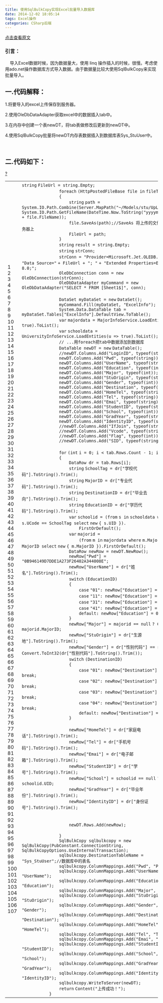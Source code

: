 ```yaml
---
title: 使用SqlBulkCopy实现Excel批量导入数据库
date: 2014-12-02 18:05:14
tags: Excel操作
categories: CSharp后端
---
```


[点击查看原文](https://www.cnblogs.com/bugzone/p/SqlBulkCopy.html)

<div id="cnblogs_post_body" class="blogpost-body ">
    <h3>引言： &nbsp;&nbsp;</h3>
<p>&nbsp;&nbsp;&nbsp; 导入Excel数据时候，因为数据量大，使用 linq 操作插入的时候，很慢。考虑使用ado.net操作数据库方式导入数据。由于数据量比较大使用SqlBulkCopy来实现批量导入。</p>
<h2>一.代码解释：</h2>
<p>1.将要导入的excel上传保存到服务器。</p>
<p>2.使用OleDbDataAdapter获取excel中的数据插入tab中。</p>
<p>3.在内存中创建一个表newDT，将tab表做修改后更新到newDT中。</p>
<p>4.使用SqlBulkCopy批量将newDT内存表数据插入到数据库表Sys_StuUser中。</p>
<p>&nbsp;</p>
<h2>二.代码如下：</h2>
<div class="cnblogs_Highlighter sh-gutter">
<div><div id="highlighter_416323" class="syntaxhighlighter  csharp"><div class="toolbar"><span><a href="#" class="toolbar_item command_help help">?</a></span></div><table border="0" cellpadding="0" cellspacing="0"><tbody><tr><td class="gutter"><div class="line number1 index0 alt2">1</div><div class="line number2 index1 alt1">2</div><div class="line number3 index2 alt2">3</div><div class="line number4 index3 alt1">4</div><div class="line number5 index4 alt2">5</div><div class="line number6 index5 alt1">6</div><div class="line number7 index6 alt2">7</div><div class="line number8 index7 alt1">8</div><div class="line number9 index8 alt2">9</div><div class="line number10 index9 alt1">10</div><div class="line number11 index10 alt2">11</div><div class="line number12 index11 alt1">12</div><div class="line number13 index12 alt2">13</div><div class="line number14 index13 alt1">14</div><div class="line number15 index14 alt2">15</div><div class="line number16 index15 alt1">16</div><div class="line number17 index16 alt2">17</div><div class="line number18 index17 alt1">18</div><div class="line number19 index18 alt2">19</div><div class="line number20 index19 alt1">20</div><div class="line number21 index20 alt2">21</div><div class="line number22 index21 alt1">22</div><div class="line number23 index22 alt2">23</div><div class="line number24 index23 alt1">24</div><div class="line number25 index24 alt2">25</div><div class="line number26 index25 alt1">26</div><div class="line number27 index26 alt2">27</div><div class="line number28 index27 alt1">28</div><div class="line number29 index28 alt2">29</div><div class="line number30 index29 alt1">30</div><div class="line number31 index30 alt2">31</div><div class="line number32 index31 alt1">32</div><div class="line number33 index32 alt2">33</div><div class="line number34 index33 alt1">34</div><div class="line number35 index34 alt2">35</div><div class="line number36 index35 alt1">36</div><div class="line number37 index36 alt2">37</div><div class="line number38 index37 alt1">38</div><div class="line number39 index38 alt2">39</div><div class="line number40 index39 alt1">40</div><div class="line number41 index40 alt2">41</div><div class="line number42 index41 alt1">42</div><div class="line number43 index42 alt2">43</div><div class="line number44 index43 alt1">44</div><div class="line number45 index44 alt2">45</div><div class="line number46 index45 alt1">46</div><div class="line number47 index46 alt2">47</div><div class="line number48 index47 alt1">48</div><div class="line number49 index48 alt2">49</div><div class="line number50 index49 alt1">50</div><div class="line number51 index50 alt2">51</div><div class="line number52 index51 alt1">52</div><div class="line number53 index52 alt2">53</div><div class="line number54 index53 alt1">54</div><div class="line number55 index54 alt2">55</div><div class="line number56 index55 alt1">56</div><div class="line number57 index56 alt2">57</div><div class="line number58 index57 alt1">58</div><div class="line number59 index58 alt2">59</div><div class="line number60 index59 alt1">60</div><div class="line number61 index60 alt2">61</div><div class="line number62 index61 alt1">62</div><div class="line number63 index62 alt2">63</div><div class="line number64 index63 alt1">64</div><div class="line number65 index64 alt2">65</div><div class="line number66 index65 alt1">66</div><div class="line number67 index66 alt2">67</div><div class="line number68 index67 alt1">68</div><div class="line number69 index68 alt2">69</div><div class="line number70 index69 alt1">70</div><div class="line number71 index70 alt2">71</div><div class="line number72 index71 alt1">72</div><div class="line number73 index72 alt2">73</div><div class="line number74 index73 alt1">74</div><div class="line number75 index74 alt2">75</div><div class="line number76 index75 alt1">76</div><div class="line number77 index76 alt2">77</div><div class="line number78 index77 alt1">78</div><div class="line number79 index78 alt2">79</div><div class="line number80 index79 alt1">80</div><div class="line number81 index80 alt2">81</div><div class="line number82 index81 alt1">82</div><div class="line number83 index82 alt2">83</div><div class="line number84 index83 alt1">84</div><div class="line number85 index84 alt2">85</div><div class="line number86 index85 alt1">86</div><div class="line number87 index86 alt2">87</div><div class="line number88 index87 alt1">88</div><div class="line number89 index88 alt2">89</div><div class="line number90 index89 alt1">90</div><div class="line number91 index90 alt2">91</div><div class="line number92 index91 alt1">92</div><div class="line number93 index92 alt2">93</div><div class="line number94 index93 alt1">94</div><div class="line number95 index94 alt2">95</div><div class="line number96 index95 alt1">96</div><div class="line number97 index96 alt2">97</div><div class="line number98 index97 alt1">98</div><div class="line number99 index98 alt2">99</div><div class="line number100 index99 alt1">100</div><div class="line number101 index100 alt2">101</div><div class="line number102 index101 alt1">102</div><div class="line number103 index102 alt2">103</div><div class="line number104 index103 alt1">104</div><div class="line number105 index104 alt2">105</div><div class="line number106 index105 alt1">106</div><div class="line number107 index106 alt2">107</div></td><td class="code"><div class="container"><div class="line number1 index0 alt2"><code class="csharp keyword">string</code> <code class="csharp plain">FileUrl = </code><code class="csharp keyword">string</code><code class="csharp plain">.Empty;</code></div><div class="line number2 index1 alt1"><code class="csharp spaces">&nbsp;&nbsp;&nbsp;&nbsp;&nbsp;&nbsp;&nbsp;&nbsp;&nbsp;&nbsp;&nbsp;&nbsp;&nbsp;&nbsp;&nbsp;</code><code class="csharp keyword">foreach</code> <code class="csharp plain">(HttpPostedFileBase file </code><code class="csharp keyword">in</code> <code class="csharp plain">fileToUpload)</code></div><div class="line number3 index2 alt2"><code class="csharp spaces">&nbsp;&nbsp;&nbsp;&nbsp;&nbsp;&nbsp;&nbsp;&nbsp;&nbsp;&nbsp;&nbsp;&nbsp;&nbsp;&nbsp;&nbsp;</code><code class="csharp plain">{</code></div><div class="line number4 index3 alt1"><code class="csharp spaces">&nbsp;&nbsp;&nbsp;&nbsp;&nbsp;&nbsp;&nbsp;&nbsp;&nbsp;&nbsp;&nbsp;&nbsp;&nbsp;&nbsp;&nbsp;&nbsp;&nbsp;&nbsp;&nbsp;</code><code class="csharp keyword">string</code> <code class="csharp plain">path = System.IO.Path.Combine(Server.MapPath(</code><code class="csharp string">"~/Models/stu/UpLoadExc"</code><code class="csharp plain">), System.IO.Path.GetFileName(DateTime.Now.ToString(</code><code class="csharp string">"yyyymmddhhMMss"</code><code class="csharp plain">) + file.FileName));</code></div><div class="line number5 index4 alt2"><code class="csharp spaces">&nbsp;&nbsp;&nbsp;&nbsp;&nbsp;&nbsp;&nbsp;&nbsp;&nbsp;&nbsp;&nbsp;&nbsp;&nbsp;&nbsp;&nbsp;&nbsp;&nbsp;&nbsp;&nbsp;</code><code class="csharp plain">file.SaveAs(path);</code><code class="csharp comments">//SaveAs 将上传的文件内容保存在服务器上</code></div><div class="line number6 index5 alt1"><code class="csharp spaces">&nbsp;&nbsp;&nbsp;&nbsp;&nbsp;&nbsp;&nbsp;&nbsp;&nbsp;&nbsp;&nbsp;&nbsp;&nbsp;&nbsp;&nbsp;&nbsp;&nbsp;&nbsp;&nbsp;</code><code class="csharp plain">FileUrl = path;</code></div><div class="line number7 index6 alt2"><code class="csharp spaces">&nbsp;&nbsp;&nbsp;&nbsp;&nbsp;&nbsp;&nbsp;&nbsp;&nbsp;&nbsp;&nbsp;&nbsp;&nbsp;&nbsp;&nbsp;</code><code class="csharp plain">}</code></div><div class="line number8 index7 alt1"><code class="csharp spaces">&nbsp;&nbsp;&nbsp;&nbsp;&nbsp;&nbsp;&nbsp;&nbsp;&nbsp;&nbsp;&nbsp;&nbsp;&nbsp;&nbsp;&nbsp;</code><code class="csharp keyword">string</code> <code class="csharp plain">result = </code><code class="csharp keyword">string</code><code class="csharp plain">.Empty;</code></div><div class="line number9 index8 alt2"><code class="csharp spaces">&nbsp;&nbsp;&nbsp;&nbsp;&nbsp;&nbsp;&nbsp;&nbsp;&nbsp;&nbsp;&nbsp;&nbsp;&nbsp;&nbsp;&nbsp;</code><code class="csharp keyword">string</code> <code class="csharp plain">strConn;</code></div><div class="line number10 index9 alt1"><code class="csharp spaces">&nbsp;&nbsp;&nbsp;&nbsp;&nbsp;&nbsp;&nbsp;&nbsp;&nbsp;&nbsp;&nbsp;&nbsp;&nbsp;&nbsp;&nbsp;</code><code class="csharp plain">strConn = </code><code class="csharp string">"Provider=Microsoft.Jet.OLEDB.4.0;"</code> <code class="csharp plain">+ </code><code class="csharp string">"Data Source="</code> <code class="csharp plain">+ FileUrl + </code><code class="csharp string">"; "</code> <code class="csharp plain">+ </code><code class="csharp string">"Extended Properties=Excel 8.0;"</code><code class="csharp plain">;</code></div><div class="line number11 index10 alt2"><code class="csharp spaces">&nbsp;&nbsp;&nbsp;&nbsp;&nbsp;&nbsp;&nbsp;&nbsp;&nbsp;&nbsp;&nbsp;&nbsp;&nbsp;&nbsp;&nbsp;</code><code class="csharp plain">OleDbConnection conn = </code><code class="csharp keyword">new</code> <code class="csharp plain">OleDbConnection(strConn);</code></div><div class="line number12 index11 alt1"><code class="csharp spaces">&nbsp;&nbsp;&nbsp;&nbsp;&nbsp;&nbsp;&nbsp;&nbsp;&nbsp;&nbsp;&nbsp;&nbsp;&nbsp;&nbsp;&nbsp;</code><code class="csharp plain">OleDbDataAdapter myCommand = </code><code class="csharp keyword">new</code> <code class="csharp plain">OleDbDataAdapter(</code><code class="csharp string">"SELECT * FROM [Sheet1$]"</code><code class="csharp plain">, conn);</code></div><div class="line number13 index12 alt2">&nbsp;</div><div class="line number14 index13 alt1"><code class="csharp spaces">&nbsp;&nbsp;&nbsp;&nbsp;&nbsp;&nbsp;&nbsp;&nbsp;&nbsp;&nbsp;&nbsp;&nbsp;&nbsp;&nbsp;&nbsp;</code><code class="csharp plain">DataSet myDataSet = </code><code class="csharp keyword">new</code> <code class="csharp plain">DataSet();</code></div><div class="line number15 index14 alt2"><code class="csharp spaces">&nbsp;&nbsp;&nbsp;&nbsp;&nbsp;&nbsp;&nbsp;&nbsp;&nbsp;&nbsp;&nbsp;&nbsp;&nbsp;&nbsp;&nbsp;</code><code class="csharp plain">myCommand.Fill(myDataSet, </code><code class="csharp string">"ExcelInfo"</code><code class="csharp plain">);</code></div><div class="line number16 index15 alt1"><code class="csharp spaces">&nbsp;&nbsp;&nbsp;&nbsp;&nbsp;&nbsp;&nbsp;&nbsp;&nbsp;&nbsp;&nbsp;&nbsp;&nbsp;&nbsp;&nbsp;</code><code class="csharp plain">System.Data.DataTable tab = myDataSet.Tables[</code><code class="csharp string">"ExcelInfo"</code><code class="csharp plain">].DefaultView.ToTable();</code></div><div class="line number17 index16 alt2"><code class="csharp spaces">&nbsp;&nbsp;&nbsp;&nbsp;&nbsp;&nbsp;&nbsp;&nbsp;&nbsp;&nbsp;&nbsp;&nbsp;&nbsp;&nbsp;&nbsp;</code><code class="csharp keyword">var</code> <code class="csharp plain">majordata = MajorInfoService.LoadEntities(u =&gt; </code><code class="csharp keyword">true</code><code class="csharp plain">).ToList();</code></div><div class="line number18 index17 alt1"><code class="csharp spaces">&nbsp;&nbsp;&nbsp;&nbsp;&nbsp;&nbsp;&nbsp;&nbsp;&nbsp;&nbsp;&nbsp;&nbsp;&nbsp;&nbsp;&nbsp;</code><code class="csharp keyword">var</code> <code class="csharp plain">schooldata = UniversityInfoService.LoadEntities(u =&gt; </code><code class="csharp keyword">true</code><code class="csharp plain">).ToList();</code></div><div class="line number19 index18 alt2"><code class="csharp spaces">&nbsp;&nbsp;&nbsp;&nbsp;&nbsp;&nbsp;&nbsp;&nbsp;&nbsp;&nbsp;&nbsp;&nbsp;&nbsp;&nbsp;&nbsp;</code><code class="csharp comments">// ...用foreach把tab中数据添加到数据库</code></div><div class="line number20 index19 alt1"><code class="csharp spaces">&nbsp;&nbsp;&nbsp;&nbsp;&nbsp;&nbsp;&nbsp;&nbsp;&nbsp;&nbsp;&nbsp;&nbsp;&nbsp;&nbsp;&nbsp;</code><code class="csharp plain">DataTable newDT = </code><code class="csharp keyword">new</code> <code class="csharp plain">DataTable();</code></div><div class="line number21 index20 alt2"><code class="csharp spaces">&nbsp;&nbsp;&nbsp;&nbsp;&nbsp;&nbsp;&nbsp;&nbsp;&nbsp;&nbsp;&nbsp;&nbsp;&nbsp;&nbsp;&nbsp;</code><code class="csharp comments">//newDT.Columns.Add("LoginID", typeof(string));</code></div><div class="line number22 index21 alt1"><code class="csharp spaces">&nbsp;&nbsp;&nbsp;&nbsp;&nbsp;&nbsp;&nbsp;&nbsp;&nbsp;&nbsp;&nbsp;&nbsp;&nbsp;&nbsp;&nbsp;</code><code class="csharp plain">newDT.Columns.Add(</code><code class="csharp string">"Pwd"</code><code class="csharp plain">, </code><code class="csharp keyword">typeof</code><code class="csharp plain">(</code><code class="csharp keyword">string</code><code class="csharp plain">));</code></div><div class="line number23 index22 alt2"><code class="csharp spaces">&nbsp;&nbsp;&nbsp;&nbsp;&nbsp;&nbsp;&nbsp;&nbsp;&nbsp;&nbsp;&nbsp;&nbsp;&nbsp;&nbsp;&nbsp;</code><code class="csharp plain">newDT.Columns.Add(</code><code class="csharp string">"UserName"</code><code class="csharp plain">, </code><code class="csharp keyword">typeof</code><code class="csharp plain">(</code><code class="csharp keyword">string</code><code class="csharp plain">));</code></div><div class="line number24 index23 alt1"><code class="csharp spaces">&nbsp;&nbsp;&nbsp;&nbsp;&nbsp;&nbsp;&nbsp;&nbsp;&nbsp;&nbsp;&nbsp;&nbsp;&nbsp;&nbsp;&nbsp;</code><code class="csharp plain">newDT.Columns.Add(</code><code class="csharp string">"Education"</code><code class="csharp plain">, </code><code class="csharp keyword">typeof</code><code class="csharp plain">(</code><code class="csharp keyword">int</code><code class="csharp plain">));</code></div><div class="line number25 index24 alt2"><code class="csharp spaces">&nbsp;&nbsp;&nbsp;&nbsp;&nbsp;&nbsp;&nbsp;&nbsp;&nbsp;&nbsp;&nbsp;&nbsp;&nbsp;&nbsp;&nbsp;</code><code class="csharp plain">newDT.Columns.Add(</code><code class="csharp string">"Major"</code><code class="csharp plain">, </code><code class="csharp keyword">typeof</code><code class="csharp plain">(</code><code class="csharp keyword">int</code><code class="csharp plain">));</code></div><div class="line number26 index25 alt1"><code class="csharp spaces">&nbsp;&nbsp;&nbsp;&nbsp;&nbsp;&nbsp;&nbsp;&nbsp;&nbsp;&nbsp;&nbsp;&nbsp;&nbsp;&nbsp;&nbsp;</code><code class="csharp plain">newDT.Columns.Add(</code><code class="csharp string">"StuOrigin"</code><code class="csharp plain">, </code><code class="csharp keyword">typeof</code><code class="csharp plain">(</code><code class="csharp keyword">string</code><code class="csharp plain">));</code></div><div class="line number27 index26 alt2"><code class="csharp spaces">&nbsp;&nbsp;&nbsp;&nbsp;&nbsp;&nbsp;&nbsp;&nbsp;&nbsp;&nbsp;&nbsp;&nbsp;&nbsp;&nbsp;&nbsp;</code><code class="csharp plain">newDT.Columns.Add(</code><code class="csharp string">"Gender"</code><code class="csharp plain">, </code><code class="csharp keyword">typeof</code><code class="csharp plain">(</code><code class="csharp keyword">int</code><code class="csharp plain">));</code></div><div class="line number28 index27 alt1"><code class="csharp spaces">&nbsp;&nbsp;&nbsp;&nbsp;&nbsp;&nbsp;&nbsp;&nbsp;&nbsp;&nbsp;&nbsp;&nbsp;&nbsp;&nbsp;&nbsp;</code><code class="csharp plain">newDT.Columns.Add(</code><code class="csharp string">"Destination"</code><code class="csharp plain">, </code><code class="csharp keyword">typeof</code><code class="csharp plain">(</code><code class="csharp keyword">int</code><code class="csharp plain">));</code></div><div class="line number29 index28 alt2"><code class="csharp spaces">&nbsp;&nbsp;&nbsp;&nbsp;&nbsp;&nbsp;&nbsp;&nbsp;&nbsp;&nbsp;&nbsp;&nbsp;&nbsp;&nbsp;&nbsp;</code><code class="csharp plain">newDT.Columns.Add(</code><code class="csharp string">"HomeTel"</code><code class="csharp plain">, </code><code class="csharp keyword">typeof</code><code class="csharp plain">(</code><code class="csharp keyword">string</code><code class="csharp plain">));</code></div><div class="line number30 index29 alt1"><code class="csharp spaces">&nbsp;&nbsp;&nbsp;&nbsp;&nbsp;&nbsp;&nbsp;&nbsp;&nbsp;&nbsp;&nbsp;&nbsp;&nbsp;&nbsp;&nbsp;</code><code class="csharp plain">newDT.Columns.Add(</code><code class="csharp string">"Tel"</code><code class="csharp plain">, </code><code class="csharp keyword">typeof</code><code class="csharp plain">(</code><code class="csharp keyword">string</code><code class="csharp plain">));</code></div><div class="line number31 index30 alt2"><code class="csharp spaces">&nbsp;&nbsp;&nbsp;&nbsp;&nbsp;&nbsp;&nbsp;&nbsp;&nbsp;&nbsp;&nbsp;&nbsp;&nbsp;&nbsp;&nbsp;</code><code class="csharp plain">newDT.Columns.Add(</code><code class="csharp string">"Emai"</code><code class="csharp plain">, </code><code class="csharp keyword">typeof</code><code class="csharp plain">(</code><code class="csharp keyword">string</code><code class="csharp plain">));</code></div><div class="line number32 index31 alt1"><code class="csharp spaces">&nbsp;&nbsp;&nbsp;&nbsp;&nbsp;&nbsp;&nbsp;&nbsp;&nbsp;&nbsp;&nbsp;&nbsp;&nbsp;&nbsp;&nbsp;</code><code class="csharp plain">newDT.Columns.Add(</code><code class="csharp string">"StudentID"</code><code class="csharp plain">, </code><code class="csharp keyword">typeof</code><code class="csharp plain">(</code><code class="csharp keyword">string</code><code class="csharp plain">));</code></div><div class="line number33 index32 alt2"><code class="csharp spaces">&nbsp;&nbsp;&nbsp;&nbsp;&nbsp;&nbsp;&nbsp;&nbsp;&nbsp;&nbsp;&nbsp;&nbsp;&nbsp;&nbsp;&nbsp;</code><code class="csharp plain">newDT.Columns.Add(</code><code class="csharp string">"School"</code><code class="csharp plain">, </code><code class="csharp keyword">typeof</code><code class="csharp plain">(</code><code class="csharp keyword">int</code><code class="csharp plain">));</code></div><div class="line number34 index33 alt1"><code class="csharp spaces">&nbsp;&nbsp;&nbsp;&nbsp;&nbsp;&nbsp;&nbsp;&nbsp;&nbsp;&nbsp;&nbsp;&nbsp;&nbsp;&nbsp;&nbsp;</code><code class="csharp plain">newDT.Columns.Add(</code><code class="csharp string">"GradYear"</code><code class="csharp plain">, </code><code class="csharp keyword">typeof</code><code class="csharp plain">(</code><code class="csharp keyword">string</code><code class="csharp plain">));</code></div><div class="line number35 index34 alt2"><code class="csharp spaces">&nbsp;&nbsp;&nbsp;&nbsp;&nbsp;&nbsp;&nbsp;&nbsp;&nbsp;&nbsp;&nbsp;&nbsp;&nbsp;&nbsp;&nbsp;</code><code class="csharp plain">newDT.Columns.Add(</code><code class="csharp string">"IdentityID"</code><code class="csharp plain">, </code><code class="csharp keyword">typeof</code><code class="csharp plain">(</code><code class="csharp keyword">string</code><code class="csharp plain">));</code></div><div class="line number36 index35 alt1"><code class="csharp spaces">&nbsp;&nbsp;&nbsp;&nbsp;&nbsp;&nbsp;&nbsp;&nbsp;&nbsp;&nbsp;&nbsp;&nbsp;&nbsp;&nbsp;&nbsp;</code><code class="csharp comments">//newDT.Columns.Add("IfJoin", typeof(string));</code></div><div class="line number37 index36 alt2"><code class="csharp spaces">&nbsp;&nbsp;&nbsp;&nbsp;&nbsp;&nbsp;&nbsp;&nbsp;&nbsp;&nbsp;&nbsp;&nbsp;&nbsp;&nbsp;&nbsp;</code><code class="csharp comments">//newDT.Columns.Add("Vcode", typeof(string));</code></div><div class="line number38 index37 alt1"><code class="csharp spaces">&nbsp;&nbsp;&nbsp;&nbsp;&nbsp;&nbsp;&nbsp;&nbsp;&nbsp;&nbsp;&nbsp;&nbsp;&nbsp;&nbsp;&nbsp;</code><code class="csharp comments">//newDT.Columns.Add("Flag", typeof(int));</code></div><div class="line number39 index38 alt2"><code class="csharp spaces">&nbsp;&nbsp;&nbsp;&nbsp;&nbsp;&nbsp;&nbsp;&nbsp;&nbsp;&nbsp;&nbsp;&nbsp;&nbsp;&nbsp;&nbsp;</code><code class="csharp comments">//newDT.Columns.Add("SID", typeof(string));</code></div><div class="line number40 index39 alt1">&nbsp;</div><div class="line number41 index40 alt2"><code class="csharp spaces">&nbsp;&nbsp;&nbsp;&nbsp;&nbsp;&nbsp;&nbsp;&nbsp;&nbsp;&nbsp;&nbsp;&nbsp;&nbsp;&nbsp;&nbsp;</code><code class="csharp keyword">for</code> <code class="csharp plain">(</code><code class="csharp keyword">int</code> <code class="csharp plain">i = 0; i &lt; tab.Rows.Count - 1; i++)</code></div><div class="line number42 index41 alt1"><code class="csharp spaces">&nbsp;&nbsp;&nbsp;&nbsp;&nbsp;&nbsp;&nbsp;&nbsp;&nbsp;&nbsp;&nbsp;&nbsp;&nbsp;&nbsp;&nbsp;</code><code class="csharp plain">{</code></div><div class="line number43 index42 alt2"><code class="csharp spaces">&nbsp;&nbsp;&nbsp;&nbsp;&nbsp;&nbsp;&nbsp;&nbsp;&nbsp;&nbsp;&nbsp;&nbsp;&nbsp;&nbsp;&nbsp;&nbsp;&nbsp;&nbsp;&nbsp;</code><code class="csharp plain">DataRow dr = tab.Rows[i];</code></div><div class="line number44 index43 alt1"><code class="csharp spaces">&nbsp;&nbsp;&nbsp;&nbsp;&nbsp;&nbsp;&nbsp;&nbsp;&nbsp;&nbsp;&nbsp;&nbsp;&nbsp;&nbsp;&nbsp;&nbsp;&nbsp;&nbsp;&nbsp;</code><code class="csharp keyword">string</code> <code class="csharp plain">SchoolTag = dr[</code><code class="csharp string">"学校代码"</code><code class="csharp plain">].ToString().Trim();</code></div><div class="line number45 index44 alt2"><code class="csharp spaces">&nbsp;&nbsp;&nbsp;&nbsp;&nbsp;&nbsp;&nbsp;&nbsp;&nbsp;&nbsp;&nbsp;&nbsp;&nbsp;&nbsp;&nbsp;&nbsp;&nbsp;&nbsp;&nbsp;</code><code class="csharp keyword">string</code> <code class="csharp plain">MajorID = dr[</code><code class="csharp string">"专业代码"</code><code class="csharp plain">].ToString().Trim();</code></div><div class="line number46 index45 alt1"><code class="csharp spaces">&nbsp;&nbsp;&nbsp;&nbsp;&nbsp;&nbsp;&nbsp;&nbsp;&nbsp;&nbsp;&nbsp;&nbsp;&nbsp;&nbsp;&nbsp;&nbsp;&nbsp;&nbsp;&nbsp;</code><code class="csharp keyword">string</code> <code class="csharp plain">DestinationID = dr[</code><code class="csharp string">"毕业去向"</code><code class="csharp plain">].ToString().Trim();</code></div><div class="line number47 index46 alt2"><code class="csharp spaces">&nbsp;&nbsp;&nbsp;&nbsp;&nbsp;&nbsp;&nbsp;&nbsp;&nbsp;&nbsp;&nbsp;&nbsp;&nbsp;&nbsp;&nbsp;&nbsp;&nbsp;&nbsp;&nbsp;</code><code class="csharp keyword">string</code> <code class="csharp plain">EducationID = dr[</code><code class="csharp string">"学历代码"</code><code class="csharp plain">].ToString().Trim();</code></div><div class="line number48 index47 alt1"><code class="csharp spaces">&nbsp;&nbsp;&nbsp;&nbsp;&nbsp;&nbsp;&nbsp;&nbsp;&nbsp;&nbsp;&nbsp;&nbsp;&nbsp;&nbsp;&nbsp;&nbsp;&nbsp;&nbsp;&nbsp;</code><code class="csharp keyword">var</code> <code class="csharp plain">schoolid = (</code><code class="csharp keyword">from</code> <code class="csharp plain">s </code><code class="csharp keyword">in</code> <code class="csharp plain">schooldata </code><code class="csharp keyword">where</code> <code class="csharp plain">s.UCode == SchoolTag </code><code class="csharp keyword">select</code> <code class="csharp keyword">new</code> <code class="csharp plain">{ s.UID }).</code></div><div class="line number49 index48 alt2"><code class="csharp spaces">&nbsp;&nbsp;&nbsp;&nbsp;&nbsp;&nbsp;&nbsp;&nbsp;&nbsp;&nbsp;&nbsp;&nbsp;&nbsp;&nbsp;&nbsp;&nbsp;&nbsp;&nbsp;&nbsp;&nbsp;&nbsp;&nbsp;&nbsp;</code><code class="csharp plain">FirstOrDefault();</code></div><div class="line number50 index49 alt1"><code class="csharp spaces">&nbsp;&nbsp;&nbsp;&nbsp;&nbsp;&nbsp;&nbsp;&nbsp;&nbsp;&nbsp;&nbsp;&nbsp;&nbsp;&nbsp;&nbsp;&nbsp;&nbsp;&nbsp;&nbsp;</code><code class="csharp keyword">var</code> <code class="csharp plain">majorid =</code></div><div class="line number51 index50 alt2"><code class="csharp spaces">&nbsp;&nbsp;&nbsp;&nbsp;&nbsp;&nbsp;&nbsp;&nbsp;&nbsp;&nbsp;&nbsp;&nbsp;&nbsp;&nbsp;&nbsp;&nbsp;&nbsp;&nbsp;&nbsp;&nbsp;&nbsp;&nbsp;&nbsp;</code><code class="csharp plain">(</code><code class="csharp keyword">from</code> <code class="csharp plain">m </code><code class="csharp keyword">in</code> <code class="csharp plain">majordata </code><code class="csharp keyword">where</code> <code class="csharp plain">m.MajorCode == MajorID </code><code class="csharp keyword">select</code> <code class="csharp keyword">new</code> <code class="csharp plain">{ m.MajorID }).FirstOrDefault();</code></div><div class="line number52 index51 alt1"><code class="csharp spaces">&nbsp;&nbsp;&nbsp;&nbsp;&nbsp;&nbsp;&nbsp;&nbsp;&nbsp;&nbsp;&nbsp;&nbsp;&nbsp;&nbsp;&nbsp;&nbsp;&nbsp;&nbsp;&nbsp;</code><code class="csharp plain">DataRow newRow = newDT.NewRow();</code></div><div class="line number53 index52 alt2"><code class="csharp spaces">&nbsp;&nbsp;&nbsp;&nbsp;&nbsp;&nbsp;&nbsp;&nbsp;&nbsp;&nbsp;&nbsp;&nbsp;&nbsp;&nbsp;&nbsp;&nbsp;&nbsp;&nbsp;&nbsp;</code><code class="csharp plain">newRow[</code><code class="csharp string">"Pwd"</code><code class="csharp plain">] = </code><code class="csharp string">"0B946149D7DDE1A273F26402A344008E"</code><code class="csharp plain">;</code></div><div class="line number54 index53 alt1"><code class="csharp spaces">&nbsp;&nbsp;&nbsp;&nbsp;&nbsp;&nbsp;&nbsp;&nbsp;&nbsp;&nbsp;&nbsp;&nbsp;&nbsp;&nbsp;&nbsp;&nbsp;&nbsp;&nbsp;&nbsp;</code><code class="csharp plain">newRow[</code><code class="csharp string">"UserName"</code><code class="csharp plain">] = dr[</code><code class="csharp string">"姓名"</code><code class="csharp plain">].ToString().Trim();</code></div><div class="line number55 index54 alt2"><code class="csharp spaces">&nbsp;&nbsp;&nbsp;&nbsp;&nbsp;&nbsp;&nbsp;&nbsp;&nbsp;&nbsp;&nbsp;&nbsp;&nbsp;&nbsp;&nbsp;&nbsp;&nbsp;&nbsp;&nbsp;</code><code class="csharp keyword">switch</code> <code class="csharp plain">(EducationID)</code></div><div class="line number56 index55 alt1"><code class="csharp spaces">&nbsp;&nbsp;&nbsp;&nbsp;&nbsp;&nbsp;&nbsp;&nbsp;&nbsp;&nbsp;&nbsp;&nbsp;&nbsp;&nbsp;&nbsp;&nbsp;&nbsp;&nbsp;&nbsp;</code><code class="csharp plain">{</code></div><div class="line number57 index56 alt2"><code class="csharp spaces">&nbsp;&nbsp;&nbsp;&nbsp;&nbsp;&nbsp;&nbsp;&nbsp;&nbsp;&nbsp;&nbsp;&nbsp;&nbsp;&nbsp;&nbsp;&nbsp;&nbsp;&nbsp;&nbsp;&nbsp;&nbsp;&nbsp;&nbsp;</code><code class="csharp keyword">case</code> <code class="csharp string">"01"</code><code class="csharp plain">: newRow[</code><code class="csharp string">"Education"</code><code class="csharp plain">] = 4; </code><code class="csharp keyword">break</code><code class="csharp plain">;</code></div><div class="line number58 index57 alt1"><code class="csharp spaces">&nbsp;&nbsp;&nbsp;&nbsp;&nbsp;&nbsp;&nbsp;&nbsp;&nbsp;&nbsp;&nbsp;&nbsp;&nbsp;&nbsp;&nbsp;&nbsp;&nbsp;&nbsp;&nbsp;&nbsp;&nbsp;&nbsp;&nbsp;</code><code class="csharp keyword">case</code> <code class="csharp string">"11"</code><code class="csharp plain">: newRow[</code><code class="csharp string">"Education"</code><code class="csharp plain">] = 3; </code><code class="csharp keyword">break</code><code class="csharp plain">;</code></div><div class="line number59 index58 alt2"><code class="csharp spaces">&nbsp;&nbsp;&nbsp;&nbsp;&nbsp;&nbsp;&nbsp;&nbsp;&nbsp;&nbsp;&nbsp;&nbsp;&nbsp;&nbsp;&nbsp;&nbsp;&nbsp;&nbsp;&nbsp;&nbsp;&nbsp;&nbsp;&nbsp;</code><code class="csharp keyword">case</code> <code class="csharp string">"31"</code><code class="csharp plain">: newRow[</code><code class="csharp string">"Education"</code><code class="csharp plain">] = 2; </code><code class="csharp keyword">break</code><code class="csharp plain">;</code></div><div class="line number60 index59 alt1"><code class="csharp spaces">&nbsp;&nbsp;&nbsp;&nbsp;&nbsp;&nbsp;&nbsp;&nbsp;&nbsp;&nbsp;&nbsp;&nbsp;&nbsp;&nbsp;&nbsp;&nbsp;&nbsp;&nbsp;&nbsp;&nbsp;&nbsp;&nbsp;&nbsp;</code><code class="csharp keyword">case</code> <code class="csharp string">"41"</code><code class="csharp plain">: newRow[</code><code class="csharp string">"Education"</code><code class="csharp plain">] = 1; </code><code class="csharp keyword">break</code><code class="csharp plain">;</code></div><div class="line number61 index60 alt2"><code class="csharp spaces">&nbsp;&nbsp;&nbsp;&nbsp;&nbsp;&nbsp;&nbsp;&nbsp;&nbsp;&nbsp;&nbsp;&nbsp;&nbsp;&nbsp;&nbsp;&nbsp;&nbsp;&nbsp;&nbsp;&nbsp;&nbsp;&nbsp;&nbsp;</code><code class="csharp keyword">default</code><code class="csharp plain">: newRow[</code><code class="csharp string">"Education"</code><code class="csharp plain">] = 0; </code><code class="csharp keyword">break</code><code class="csharp plain">;</code></div><div class="line number62 index61 alt1"><code class="csharp spaces">&nbsp;&nbsp;&nbsp;&nbsp;&nbsp;&nbsp;&nbsp;&nbsp;&nbsp;&nbsp;&nbsp;&nbsp;&nbsp;&nbsp;&nbsp;&nbsp;&nbsp;&nbsp;&nbsp;</code><code class="csharp plain">}</code></div><div class="line number63 index62 alt2"><code class="csharp spaces">&nbsp;&nbsp;&nbsp;&nbsp;&nbsp;&nbsp;&nbsp;&nbsp;&nbsp;&nbsp;&nbsp;&nbsp;&nbsp;&nbsp;&nbsp;&nbsp;&nbsp;&nbsp;&nbsp;</code><code class="csharp plain">newRow[</code><code class="csharp string">"Major"</code><code class="csharp plain">] = majorid == </code><code class="csharp keyword">null</code> <code class="csharp plain">? 0 : majorid.MajorID;</code></div><div class="line number64 index63 alt1"><code class="csharp spaces">&nbsp;&nbsp;&nbsp;&nbsp;&nbsp;&nbsp;&nbsp;&nbsp;&nbsp;&nbsp;&nbsp;&nbsp;&nbsp;&nbsp;&nbsp;&nbsp;&nbsp;&nbsp;&nbsp;</code><code class="csharp plain">newRow[</code><code class="csharp string">"StuOrigin"</code><code class="csharp plain">] = dr[</code><code class="csharp string">"生源地"</code><code class="csharp plain">].ToString().Trim();</code></div><div class="line number65 index64 alt2"><code class="csharp spaces">&nbsp;&nbsp;&nbsp;&nbsp;&nbsp;&nbsp;&nbsp;&nbsp;&nbsp;&nbsp;&nbsp;&nbsp;&nbsp;&nbsp;&nbsp;&nbsp;&nbsp;&nbsp;&nbsp;</code><code class="csharp plain">newRow[</code><code class="csharp string">"Gender"</code><code class="csharp plain">] = dr[</code><code class="csharp string">"性别代码"</code><code class="csharp plain">] == </code><code class="csharp keyword">null</code> <code class="csharp plain">? 0 : Convert.ToInt32(dr[</code><code class="csharp string">"性别代码"</code><code class="csharp plain">].ToString().Trim());</code></div><div class="line number66 index65 alt1"><code class="csharp spaces">&nbsp;&nbsp;&nbsp;&nbsp;&nbsp;&nbsp;&nbsp;&nbsp;&nbsp;&nbsp;&nbsp;&nbsp;&nbsp;&nbsp;&nbsp;&nbsp;&nbsp;&nbsp;&nbsp;</code><code class="csharp keyword">switch</code> <code class="csharp plain">(DestinationID)</code></div><div class="line number67 index66 alt2"><code class="csharp spaces">&nbsp;&nbsp;&nbsp;&nbsp;&nbsp;&nbsp;&nbsp;&nbsp;&nbsp;&nbsp;&nbsp;&nbsp;&nbsp;&nbsp;&nbsp;&nbsp;&nbsp;&nbsp;&nbsp;</code><code class="csharp plain">{</code></div><div class="line number68 index67 alt1"><code class="csharp spaces">&nbsp;&nbsp;&nbsp;&nbsp;&nbsp;&nbsp;&nbsp;&nbsp;&nbsp;&nbsp;&nbsp;&nbsp;&nbsp;&nbsp;&nbsp;&nbsp;&nbsp;&nbsp;&nbsp;&nbsp;&nbsp;&nbsp;&nbsp;</code><code class="csharp keyword">case</code> <code class="csharp string">"01"</code><code class="csharp plain">: newRow[</code><code class="csharp string">"Destination"</code><code class="csharp plain">] = 1; </code><code class="csharp keyword">break</code><code class="csharp plain">;</code></div><div class="line number69 index68 alt2"><code class="csharp spaces">&nbsp;&nbsp;&nbsp;&nbsp;&nbsp;&nbsp;&nbsp;&nbsp;&nbsp;&nbsp;&nbsp;&nbsp;&nbsp;&nbsp;&nbsp;&nbsp;&nbsp;&nbsp;&nbsp;&nbsp;&nbsp;&nbsp;&nbsp;</code><code class="csharp keyword">case</code> <code class="csharp string">"02"</code><code class="csharp plain">: newRow[</code><code class="csharp string">"Destination"</code><code class="csharp plain">] = 2; </code><code class="csharp keyword">break</code><code class="csharp plain">;</code></div><div class="line number70 index69 alt1"><code class="csharp spaces">&nbsp;&nbsp;&nbsp;&nbsp;&nbsp;&nbsp;&nbsp;&nbsp;&nbsp;&nbsp;&nbsp;&nbsp;&nbsp;&nbsp;&nbsp;&nbsp;&nbsp;&nbsp;&nbsp;&nbsp;&nbsp;&nbsp;&nbsp;</code><code class="csharp keyword">case</code> <code class="csharp string">"03"</code><code class="csharp plain">: newRow[</code><code class="csharp string">"Destination"</code><code class="csharp plain">] = 3; </code><code class="csharp keyword">break</code><code class="csharp plain">;</code></div><div class="line number71 index70 alt2"><code class="csharp spaces">&nbsp;&nbsp;&nbsp;&nbsp;&nbsp;&nbsp;&nbsp;&nbsp;&nbsp;&nbsp;&nbsp;&nbsp;&nbsp;&nbsp;&nbsp;&nbsp;&nbsp;&nbsp;&nbsp;&nbsp;&nbsp;&nbsp;&nbsp;</code><code class="csharp keyword">case</code> <code class="csharp string">"04"</code><code class="csharp plain">: newRow[</code><code class="csharp string">"Destination"</code><code class="csharp plain">] = 4; </code><code class="csharp keyword">break</code><code class="csharp plain">;</code></div><div class="line number72 index71 alt1"><code class="csharp spaces">&nbsp;&nbsp;&nbsp;&nbsp;&nbsp;&nbsp;&nbsp;&nbsp;&nbsp;&nbsp;&nbsp;&nbsp;&nbsp;&nbsp;&nbsp;&nbsp;&nbsp;&nbsp;&nbsp;&nbsp;&nbsp;&nbsp;&nbsp;</code><code class="csharp keyword">default</code><code class="csharp plain">: newRow[</code><code class="csharp string">"Destination"</code><code class="csharp plain">] = 0; </code><code class="csharp keyword">break</code><code class="csharp plain">;</code></div><div class="line number73 index72 alt2"><code class="csharp spaces">&nbsp;&nbsp;&nbsp;&nbsp;&nbsp;&nbsp;&nbsp;&nbsp;&nbsp;&nbsp;&nbsp;&nbsp;&nbsp;&nbsp;&nbsp;&nbsp;&nbsp;&nbsp;&nbsp;</code><code class="csharp plain">}</code></div><div class="line number74 index73 alt1"><code class="csharp spaces">&nbsp;&nbsp;&nbsp;&nbsp;&nbsp;&nbsp;&nbsp;&nbsp;&nbsp;&nbsp;&nbsp;&nbsp;&nbsp;&nbsp;&nbsp;&nbsp;&nbsp;&nbsp;&nbsp;</code>&nbsp;</div><div class="line number75 index74 alt2"><code class="csharp spaces">&nbsp;&nbsp;&nbsp;&nbsp;&nbsp;&nbsp;&nbsp;&nbsp;&nbsp;&nbsp;&nbsp;&nbsp;&nbsp;&nbsp;&nbsp;&nbsp;&nbsp;&nbsp;&nbsp;</code><code class="csharp plain">newRow[</code><code class="csharp string">"HomeTel"</code><code class="csharp plain">] = dr[</code><code class="csharp string">"家庭电话"</code><code class="csharp plain">].ToString().Trim();</code></div><div class="line number76 index75 alt1"><code class="csharp spaces">&nbsp;&nbsp;&nbsp;&nbsp;&nbsp;&nbsp;&nbsp;&nbsp;&nbsp;&nbsp;&nbsp;&nbsp;&nbsp;&nbsp;&nbsp;&nbsp;&nbsp;&nbsp;&nbsp;</code><code class="csharp plain">newRow[</code><code class="csharp string">"Tel"</code><code class="csharp plain">] = dr[</code><code class="csharp string">"手机号码"</code><code class="csharp plain">].ToString().Trim();</code></div><div class="line number77 index76 alt2"><code class="csharp spaces">&nbsp;&nbsp;&nbsp;&nbsp;&nbsp;&nbsp;&nbsp;&nbsp;&nbsp;&nbsp;&nbsp;&nbsp;&nbsp;&nbsp;&nbsp;&nbsp;&nbsp;&nbsp;&nbsp;</code><code class="csharp plain">newRow[</code><code class="csharp string">"Emai"</code><code class="csharp plain">] = dr[</code><code class="csharp string">"电子邮箱"</code><code class="csharp plain">].ToString().Trim();</code></div><div class="line number78 index77 alt1"><code class="csharp spaces">&nbsp;&nbsp;&nbsp;&nbsp;&nbsp;&nbsp;&nbsp;&nbsp;&nbsp;&nbsp;&nbsp;&nbsp;&nbsp;&nbsp;&nbsp;&nbsp;&nbsp;&nbsp;&nbsp;</code><code class="csharp plain">newRow[</code><code class="csharp string">"StudentID"</code><code class="csharp plain">] = dr[</code><code class="csharp string">"学号"</code><code class="csharp plain">].ToString().Trim();</code></div><div class="line number79 index78 alt2"><code class="csharp spaces">&nbsp;&nbsp;&nbsp;&nbsp;&nbsp;&nbsp;&nbsp;&nbsp;&nbsp;&nbsp;&nbsp;&nbsp;&nbsp;&nbsp;&nbsp;&nbsp;&nbsp;&nbsp;&nbsp;</code><code class="csharp plain">newRow[</code><code class="csharp string">"School"</code><code class="csharp plain">] = schoolid == </code><code class="csharp keyword">null</code> <code class="csharp plain">? 0 : schoolid.UID;</code></div><div class="line number80 index79 alt1"><code class="csharp spaces">&nbsp;&nbsp;&nbsp;&nbsp;&nbsp;&nbsp;&nbsp;&nbsp;&nbsp;&nbsp;&nbsp;&nbsp;&nbsp;&nbsp;&nbsp;&nbsp;&nbsp;&nbsp;&nbsp;</code><code class="csharp plain">newRow[</code><code class="csharp string">"GradYear"</code><code class="csharp plain">] = dr[</code><code class="csharp string">"毕业年份"</code><code class="csharp plain">].ToString().Trim();</code></div><div class="line number81 index80 alt2"><code class="csharp spaces">&nbsp;&nbsp;&nbsp;&nbsp;&nbsp;&nbsp;&nbsp;&nbsp;&nbsp;&nbsp;&nbsp;&nbsp;&nbsp;&nbsp;&nbsp;&nbsp;&nbsp;&nbsp;&nbsp;</code><code class="csharp plain">newRow[</code><code class="csharp string">"IdentityID"</code><code class="csharp plain">] = dr[</code><code class="csharp string">"身份证号"</code><code class="csharp plain">].ToString().Trim();</code></div><div class="line number82 index81 alt1">&nbsp;</div><div class="line number83 index82 alt2">&nbsp;</div><div class="line number84 index83 alt1"><code class="csharp spaces">&nbsp;&nbsp;&nbsp;&nbsp;&nbsp;&nbsp;&nbsp;&nbsp;&nbsp;&nbsp;&nbsp;&nbsp;&nbsp;&nbsp;&nbsp;&nbsp;&nbsp;&nbsp;&nbsp;</code><code class="csharp plain">newDT.Rows.Add(newRow);</code></div><div class="line number85 index84 alt2">&nbsp;</div><div class="line number86 index85 alt1"><code class="csharp spaces">&nbsp;&nbsp;&nbsp;&nbsp;&nbsp;&nbsp;&nbsp;&nbsp;&nbsp;&nbsp;&nbsp;&nbsp;&nbsp;&nbsp;&nbsp;</code><code class="csharp plain">}</code></div><div class="line number87 index86 alt2"><code class="csharp spaces">&nbsp;&nbsp;&nbsp;&nbsp;&nbsp;&nbsp;&nbsp;&nbsp;&nbsp;&nbsp;&nbsp;&nbsp;&nbsp;&nbsp;&nbsp;</code><code class="csharp plain">SqlBulkCopy sqlbulkcopy = </code><code class="csharp keyword">new</code> <code class="csharp plain">SqlBulkCopy(PubConstant.ConnectionString, SqlBulkCopyOptions.UseInternalTransaction);</code></div><div class="line number88 index87 alt1"><code class="csharp spaces">&nbsp;&nbsp;&nbsp;&nbsp;&nbsp;&nbsp;&nbsp;&nbsp;&nbsp;&nbsp;&nbsp;&nbsp;&nbsp;&nbsp;&nbsp;</code><code class="csharp plain">sqlbulkcopy.DestinationTableName = </code><code class="csharp string">"Sys_StuUser"</code><code class="csharp plain">;</code><code class="csharp comments">//数据库中的表名</code></div><div class="line number89 index88 alt2"><code class="csharp spaces">&nbsp;&nbsp;&nbsp;&nbsp;&nbsp;&nbsp;&nbsp;&nbsp;&nbsp;&nbsp;&nbsp;&nbsp;&nbsp;&nbsp;&nbsp;</code><code class="csharp plain">sqlbulkcopy.ColumnMappings.Add(</code><code class="csharp string">"Pwd"</code><code class="csharp plain">, </code><code class="csharp string">"Pwd"</code><code class="csharp plain">);</code></div><div class="line number90 index89 alt1"><code class="csharp spaces">&nbsp;&nbsp;&nbsp;&nbsp;&nbsp;&nbsp;&nbsp;&nbsp;&nbsp;&nbsp;&nbsp;&nbsp;&nbsp;&nbsp;&nbsp;</code><code class="csharp plain">sqlbulkcopy.ColumnMappings.Add(</code><code class="csharp string">"UserName"</code><code class="csharp plain">, </code><code class="csharp string">"UserName"</code><code class="csharp plain">);</code></div><div class="line number91 index90 alt2"><code class="csharp spaces">&nbsp;&nbsp;&nbsp;&nbsp;&nbsp;&nbsp;&nbsp;&nbsp;&nbsp;&nbsp;&nbsp;&nbsp;&nbsp;&nbsp;&nbsp;</code><code class="csharp plain">sqlbulkcopy.ColumnMappings.Add(</code><code class="csharp string">"Education"</code><code class="csharp plain">, </code><code class="csharp string">"Education"</code><code class="csharp plain">);</code></div><div class="line number92 index91 alt1"><code class="csharp spaces">&nbsp;&nbsp;&nbsp;&nbsp;&nbsp;&nbsp;&nbsp;&nbsp;&nbsp;&nbsp;&nbsp;&nbsp;&nbsp;&nbsp;&nbsp;</code><code class="csharp plain">sqlbulkcopy.ColumnMappings.Add(</code><code class="csharp string">"Major"</code><code class="csharp plain">, </code><code class="csharp string">"Major"</code><code class="csharp plain">);</code></div><div class="line number93 index92 alt2"><code class="csharp spaces">&nbsp;&nbsp;&nbsp;&nbsp;&nbsp;&nbsp;&nbsp;&nbsp;&nbsp;&nbsp;&nbsp;&nbsp;&nbsp;&nbsp;&nbsp;</code><code class="csharp plain">sqlbulkcopy.ColumnMappings.Add(</code><code class="csharp string">"StuOrigin"</code><code class="csharp plain">, </code><code class="csharp string">"StuOrigin"</code><code class="csharp plain">);</code></div><div class="line number94 index93 alt1"><code class="csharp spaces">&nbsp;&nbsp;&nbsp;&nbsp;&nbsp;&nbsp;&nbsp;&nbsp;&nbsp;&nbsp;&nbsp;&nbsp;&nbsp;&nbsp;&nbsp;</code><code class="csharp plain">sqlbulkcopy.ColumnMappings.Add(</code><code class="csharp string">"Gender"</code><code class="csharp plain">, </code><code class="csharp string">"Gender"</code><code class="csharp plain">);</code></div><div class="line number95 index94 alt2"><code class="csharp spaces">&nbsp;&nbsp;&nbsp;&nbsp;&nbsp;&nbsp;&nbsp;&nbsp;&nbsp;&nbsp;&nbsp;&nbsp;&nbsp;&nbsp;&nbsp;</code><code class="csharp plain">sqlbulkcopy.ColumnMappings.Add(</code><code class="csharp string">"Destination"</code><code class="csharp plain">, </code><code class="csharp string">"Destination"</code><code class="csharp plain">);</code></div><div class="line number96 index95 alt1"><code class="csharp spaces">&nbsp;&nbsp;&nbsp;&nbsp;&nbsp;&nbsp;&nbsp;&nbsp;&nbsp;&nbsp;&nbsp;&nbsp;&nbsp;&nbsp;&nbsp;</code><code class="csharp plain">sqlbulkcopy.ColumnMappings.Add(</code><code class="csharp string">"HomeTel"</code><code class="csharp plain">, </code><code class="csharp string">"HomeTel"</code><code class="csharp plain">);</code></div><div class="line number97 index96 alt2"><code class="csharp spaces">&nbsp;&nbsp;&nbsp;&nbsp;&nbsp;&nbsp;&nbsp;&nbsp;&nbsp;&nbsp;&nbsp;&nbsp;&nbsp;&nbsp;&nbsp;</code><code class="csharp plain">sqlbulkcopy.ColumnMappings.Add(</code><code class="csharp string">"Tel"</code><code class="csharp plain">, </code><code class="csharp string">"Tel"</code><code class="csharp plain">);</code></div><div class="line number98 index97 alt1"><code class="csharp spaces">&nbsp;&nbsp;&nbsp;&nbsp;&nbsp;&nbsp;&nbsp;&nbsp;&nbsp;&nbsp;&nbsp;&nbsp;&nbsp;&nbsp;&nbsp;</code><code class="csharp plain">sqlbulkcopy.ColumnMappings.Add(</code><code class="csharp string">"Emai"</code><code class="csharp plain">, </code><code class="csharp string">"Emai"</code><code class="csharp plain">);</code></div><div class="line number99 index98 alt2"><code class="csharp spaces">&nbsp;&nbsp;&nbsp;&nbsp;&nbsp;&nbsp;&nbsp;&nbsp;&nbsp;&nbsp;&nbsp;&nbsp;&nbsp;&nbsp;&nbsp;</code><code class="csharp plain">sqlbulkcopy.ColumnMappings.Add(</code><code class="csharp string">"StudentID"</code><code class="csharp plain">, </code><code class="csharp string">"StudentID"</code><code class="csharp plain">);</code></div><div class="line number100 index99 alt1"><code class="csharp spaces">&nbsp;&nbsp;&nbsp;&nbsp;&nbsp;&nbsp;&nbsp;&nbsp;&nbsp;&nbsp;&nbsp;&nbsp;&nbsp;&nbsp;&nbsp;</code><code class="csharp plain">sqlbulkcopy.ColumnMappings.Add(</code><code class="csharp string">"School"</code><code class="csharp plain">, </code><code class="csharp string">"School"</code><code class="csharp plain">);</code></div><div class="line number101 index100 alt2"><code class="csharp spaces">&nbsp;&nbsp;&nbsp;&nbsp;&nbsp;&nbsp;&nbsp;&nbsp;&nbsp;&nbsp;&nbsp;&nbsp;&nbsp;&nbsp;&nbsp;</code><code class="csharp plain">sqlbulkcopy.ColumnMappings.Add(</code><code class="csharp string">"GradYear"</code><code class="csharp plain">, </code><code class="csharp string">"GradYear"</code><code class="csharp plain">);</code></div><div class="line number102 index101 alt1"><code class="csharp spaces">&nbsp;&nbsp;&nbsp;&nbsp;&nbsp;&nbsp;&nbsp;&nbsp;&nbsp;&nbsp;&nbsp;&nbsp;&nbsp;&nbsp;&nbsp;</code><code class="csharp plain">sqlbulkcopy.ColumnMappings.Add(</code><code class="csharp string">"IdentityID"</code><code class="csharp plain">, </code><code class="csharp string">"IdentityID"</code><code class="csharp plain">);&nbsp; </code></div><div class="line number103 index102 alt2"><code class="csharp spaces">&nbsp;&nbsp;&nbsp;&nbsp;&nbsp;&nbsp;&nbsp;&nbsp;&nbsp;&nbsp;&nbsp;&nbsp;&nbsp;&nbsp;&nbsp;</code><code class="csharp plain">sqlbulkcopy.WriteToServer(newDT);</code></div><div class="line number104 index103 alt1"><code class="csharp spaces">&nbsp;&nbsp;&nbsp;&nbsp;&nbsp;&nbsp;&nbsp;&nbsp;&nbsp;&nbsp;&nbsp;&nbsp;&nbsp;&nbsp;&nbsp;</code><code class="csharp keyword">return</code> <code class="csharp plain">Content(</code><code class="csharp string">"上传成功！"</code><code class="csharp plain">);</code></div><div class="line number105 index104 alt2"><code class="csharp spaces">&nbsp;&nbsp;&nbsp;&nbsp;&nbsp;&nbsp;&nbsp;&nbsp;&nbsp;&nbsp;&nbsp;</code><code class="csharp plain">}</code></div></div></td></tr></tbody></table></div></div>
</div>
<p>&nbsp;</p>
</div>
